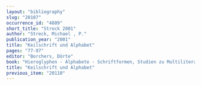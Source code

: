 ```yaml
---
layout: "bibliography"
slug: "20107"
occurrence_id: "4809"
short_title: "Streck 2001"
author: "Streck, Michael , P."
publication_year: "2001"
title: "Keilschrift und Alphabet"
pages: "77-97"
editor: "Borchers, Dörte"
book: "Hieroglyphen - Alphabete - Schriftformen, Studien zu Multiliteralismus, Schriftwechsel und Orthrographieneuregelungen, Lingua Aegyptia, Studia monographica 3 (Göttingen)"
title: "Keilschrift und Alphabet"
previous_item: "20110"
---
```

